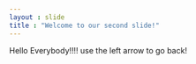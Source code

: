```yaml
---
layout : slide
title : "Welcome to our second slide!" 
---
```

Hello Everybody!!!!
use the left arrow to go back!

